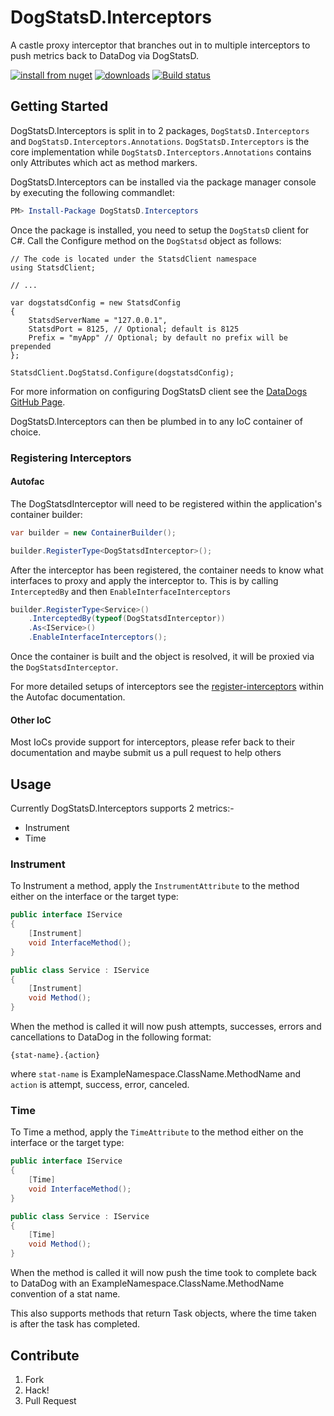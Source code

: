 # DogStatsD.Interceptors

A castle proxy interceptor that branches out in to multiple interceptors to push metrics back to DataDog via DogStatsD.

[![install from nuget](http://img.shields.io/nuget/v/DogStatsD.Interceptors.svg?style=flat-square)](https://www.nuget.org/packages/DogStatsD.Interceptors)
[![downloads](http://img.shields.io/nuget/dt/DogStatsD.Interceptors.svg?style=flat-square)](https://www.nuget.org/packages/DogStatsD.Interceptors)
[![Build status](https://ci.appveyor.com/api/projects/status/7c3jrhlnp0bvph95/branch/master?svg=true)](https://ci.appveyor.com/project/Liberis/dogstatsd-interceptors/branch/master)

## Getting Started

DogStatsD.Interceptors is split in to 2 packages, `DogStatsD.Interceptors` and `DogStatsD.Interceptors.Annotations`. `DogStatsD.Interceptors` is the core implementation while `DogStatsD.Interceptors.Annotations` contains only Attributes which act as method markers.

DogStatsD.Interceptors can be installed via the package manager console by executing the following commandlet:

```powershell
PM> Install-Package DogStatsD.Interceptors
```

Once the package is installed, you need to setup the `DogStatsD` client for C#. Call the Configure method on the `DogStatsd` object as follows:

```chsarp
// The code is located under the StatsdClient namespace
using StatsdClient;

// ...

var dogstatsdConfig = new StatsdConfig
{
    StatsdServerName = "127.0.0.1",
    StatsdPort = 8125, // Optional; default is 8125
    Prefix = "myApp" // Optional; by default no prefix will be prepended
};

StatsdClient.DogStatsd.Configure(dogstatsdConfig);
```

For more information on configuring DogStatsD client see the [DataDogs GitHub Page](https://github.com/DataDog/dogstatsd-csharp-client).

DogStatsD.Interceptors can then be plumbed in to any IoC container of choice.

### Registering Interceptors

#### Autofac

The DogStatsdInterceptor will need to be registered within the application's container builder:

```csharp
var builder = new ContainerBuilder();

builder.RegisterType<DogStatsdInterceptor>();
```

After the interceptor has been registered, the container needs to know what interfaces to proxy and apply the interceptor to. This is by calling `InterceptedBy` and then `EnableInterfaceInterceptors`
```csharp
builder.RegisterType<Service>()
    .InterceptedBy(typeof(DogStatsdInterceptor))
    .As<IService>()
    .EnableInterfaceInterceptors();
```

Once the container is built and the object is resolved, it will be proxied via the `DogStatsdInterceptor`.

For more detailed setups of interceptors see the [register-interceptors](http://docs.autofac.org/en/latest/advanced/interceptors.html#register-interceptors) within the Autofac documentation.

#### Other IoC

Most IoCs provide support for interceptors, please refer back to their documentation and maybe submit us a pull request to help others

## Usage

Currently DogStatsD.Interceptors supports 2 metrics:-

- Instrument
- Time

### Instrument

To Instrument a method, apply the `InstrumentAttribute` to the method either on the interface or the target type:

```csharp
public interface IService
{
    [Instrument]
    void InterfaceMethod();
}

public class Service : IService
{
    [Instrument]
    void Method();
}

```

When the method is called it will now push attempts, successes, errors and cancellations to DataDog in the following format:

`{stat-name}.{action}`

where `stat-name` is ExampleNamespace.ClassName.MethodName and `action` is attempt, success, error, canceled.

### Time

To Time a method, apply the `TimeAttribute` to the method either on the interface or the target type:

```csharp
public interface IService
{
    [Time]
    void InterfaceMethod();
}

public class Service : IService
{
    [Time]
    void Method();
}

```

When the method is called it will now push the time took to complete back to DataDog with an ExampleNamespace.ClassName.MethodName convention of a stat name.

This also supports methods that return Task objects, where the time taken is after the task has completed.

## Contribute

1. Fork
1. Hack!
1. Pull Request
